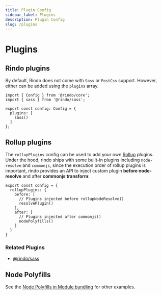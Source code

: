 ```yaml
---
title: Plugin Config
sidebar_label: Plugins
description: Plugin Config
slug: /plugins
---
```


# Plugins

## Rindo plugins

By default, Rindo does not come with `Sass` or `PostCss` support. However, either can be added using the `plugins` array.

```tsx
import { Config } from '@rindo/core';
import { sass } from '@rindo/sass';

export const config: Config = {
  plugins: [
    sass()
  ]
};
```

## Rollup plugins

The `rollupPlugins` config can be used to add your own [Rollup](https://rollupjs.org) plugins.
Under the hood, rindo ships with some built-in plugins including `node-resolve` and `commonjs`, since the execution order of rollup plugins is important, rindo provides an API to inject custom plugin **before node-resolve** and after **commonjs transform**:


```tsx
export const config = {
  rollupPlugins: {
    before: [
      // Plugins injected before rollupNodeResolve()
      resolvePlugin()
    ],
    after: [
      // Plugins injected after commonjs()
      nodePolyfills()
    ]
  }
}
```

### Related Plugins

- [@rindo/sass](https://www.npmjs.com/package/@rindo/sass)


## Node Polyfills
See the [Node Polyfills in Module bundling](../guides/module-bundling.md#node-polyfills) for other examples.

